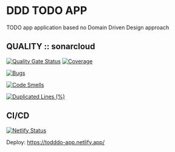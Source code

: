 # DDD TODO APP

TODO app application based no Domain Driven Design approach

## QUALITY :: sonarcloud

[![Quality Gate Status](https://sonarcloud.io/api/project_badges/measure?project=tictools_todo-ddd&metric=alert_status)](https://sonarcloud.io/summary/new_code?id=tictools_todo-ddd)
[![Coverage](https://sonarcloud.io/api/project_badges/measure?project=tictools_todo-ddd&metric=coverage)](https://sonarcloud.io/summary/new_code?id=tictools_todo-ddd)

[![Bugs](https://sonarcloud.io/api/project_badges/measure?project=tictools_todo-ddd&metric=bugs)](https://sonarcloud.io/summary/new_code?id=tictools_todo-ddd)

[![Code Smells](https://sonarcloud.io/api/project_badges/measure?project=tictools_todo-ddd&metric=code_smells)](https://sonarcloud.io/summary/new_code?id=tictools_todo-ddd)

[![Duplicated Lines (%)](https://sonarcloud.io/api/project_badges/measure?project=tictools_todo-ddd&metric=duplicated_lines_density)](https://sonarcloud.io/summary/new_code?id=tictools_todo-ddd)

## CI/CD

[![Netlify Status](https://api.netlify.com/api/v1/badges/391c11d6-347d-4fe3-8c9a-d556696b68bb/deploy-status)](https://app.netlify.com/sites/todddo-app/deploys)

Deploy: https://todddo-app.netlify.app/

